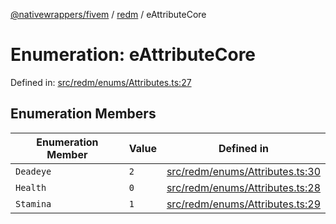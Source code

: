 [@nativewrappers/fivem](../../README.md) / [redm](../README.md) / eAttributeCore

# Enumeration: eAttributeCore

Defined in: [src/redm/enums/Attributes.ts:27](https://github.com/nativewrappers/nativewrappers/blob/4bf6e80cad9d1396d4cdc3ea16cf4f39993ed50e/src/redm/enums/Attributes.ts#L27)

## Enumeration Members

| Enumeration Member | Value | Defined in |
| ------ | ------ | ------ |
| <a id="deadeye"></a> `Deadeye` | `2` | [src/redm/enums/Attributes.ts:30](https://github.com/nativewrappers/nativewrappers/blob/4bf6e80cad9d1396d4cdc3ea16cf4f39993ed50e/src/redm/enums/Attributes.ts#L30) |
| <a id="health"></a> `Health` | `0` | [src/redm/enums/Attributes.ts:28](https://github.com/nativewrappers/nativewrappers/blob/4bf6e80cad9d1396d4cdc3ea16cf4f39993ed50e/src/redm/enums/Attributes.ts#L28) |
| <a id="stamina"></a> `Stamina` | `1` | [src/redm/enums/Attributes.ts:29](https://github.com/nativewrappers/nativewrappers/blob/4bf6e80cad9d1396d4cdc3ea16cf4f39993ed50e/src/redm/enums/Attributes.ts#L29) |
